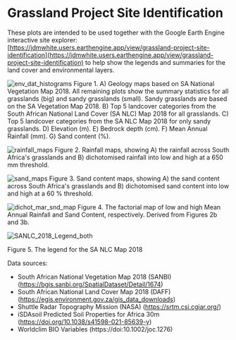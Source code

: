 # Grassland Project Site Identification

These plots are intended to be used together with the Google Earth Engine interactive site explorer: [https://jdmwhite.users.earthengine.app/view/grassland-project-site-identification](https://jdmwhite.users.earthengine.app/view/grassland-project-site-identification) to help show the legends and summaries for the land cover and environmental layers. 

![env_dat_histograms](https://user-images.githubusercontent.com/22145011/149950425-3809a784-5967-41b1-9216-0d1733a20042.png)
Figure 1. A) Geology maps based on SA National Vegetation Map 2018. All remaining plots show the summary statistics for all grasslands (big) and sandy grasslands (small). Sandy grasslands are based on the SA Vegetation Map 2018. B) Top 5 landcover categories from the South African National Land Cover (SA NLC) Map 2018 for all grasslands. C) Top 5 landcover categories from the SA NLC Map 2018 for only sandy grasslands. D) Elevation (m). E) Bedrock depth (cm). F) Mean Annual Rainfall (mm). G) Sand content (%). 

![rainfall_maps](https://user-images.githubusercontent.com/22145011/149952991-d6d03b9d-c2dd-4180-b14e-1b8c7b2e54c1.png)
Figure 2. Rainfall maps, showing A) the rainfall across South Africa's grasslands and B) dichotomised rainfall into low and high at a 650 mm threshold.

![sand_maps](https://user-images.githubusercontent.com/22145011/149953410-8bf26846-9877-4a9b-a763-a9378eb81399.png)
Figure 3. Sand content maps, showing A) the sand content across South Africa's grasslands and B) dichotomised sand content into low and high at a 60 % threshold.

![dichot_mar_snd_map](https://user-images.githubusercontent.com/22145011/149968457-feee5950-a2b4-41fc-9499-d56c0da7c3a8.png)
Figure 4. The factorial map of low and high Mean Annual Rainfall and Sand Content, respectively. Derived from Figures 2b and 3b. 

![SANLC_2018_Legend_both](https://user-images.githubusercontent.com/22145011/149907748-5a526f49-f353-48fb-a584-e04d14c22f3f.png)

Figure 5. The legend for the SA NLC Map 2018

Data sources:
- South African National Vegetation Map 2018 (SANBI) (https://bgis.sanbi.org/SpatialDataset/Detail/1674)
- South African National Land Cover Map 2018 (DAFF) (https://egis.environment.gov.za/gis_data_downloads)
- Shuttle Radar Topography Mission (NASA) (https://srtm.csi.cgiar.org/)
- iSDAsoil Predicted Soil Properties for Africa 30m (https://doi.org/10.1038/s41598-021-85639-y)
- Worldclim BIO Variables (https://doi:10.1002/joc.1276)
